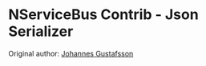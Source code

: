 # NServiceBus Contrib - Json Serializer

Original author: [Johannes Gustafsson](http://github.com/johannesg)
